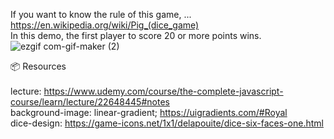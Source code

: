 If you want to know the rule of this game, ... https://en.wikipedia.org/wiki/Pig_(dice_game)<br/> 
In this demo, the first player to score 20 or more points wins.<br/>
![ezgif com-gif-maker (2)](https://github.com/annespace/pig-game/assets/124949697/504bb293-74d6-4350-a6ea-db6242b82dc9)


📦 Resources<br/> <br/> 
lecture: https://www.udemy.com/course/the-complete-javascript-course/learn/lecture/22648445#notes<br/> 
background-image: linear-gradient; https://uigradients.com/#Royal<br/> 
dice-design: https://game-icons.net/1x1/delapouite/dice-six-faces-one.html<br/> 
